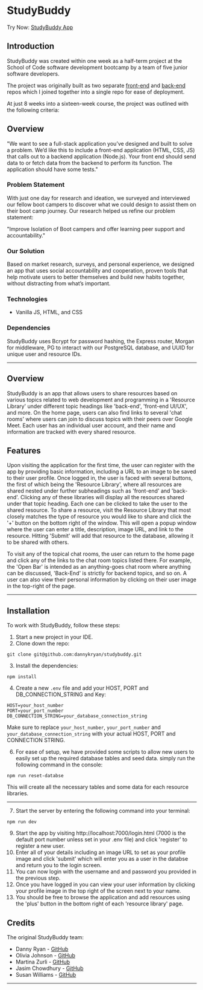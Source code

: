 # StudyBuddy

Try Now: [StudyBuddy App](https://study-buddy-9en0.onrender.com/)

## Introduction

StudyBuddy was created within one week as a half-term project at the School of Code software development bootcamp by a team of five junior software developers. 

The project was originally built as two separate [front-end](https://github.com/SchoolOfCode/bc15-w8-project-front-end-tech-gladiators) and [back-end](https://github.com/SchoolOfCode/bc15-w8-project-back-end-tech-gladiators) repos which I joined together into a single repo for ease of deployment.

At just 8 weeks into a sixteen-week course, the project was outlined with the following criteria:

## Overview
"We want to see a full-stack application you’ve designed and built to solve a problem. We’d like this to include a front-end application (HTML, CSS, JS) that calls out to a backend application (Node.js). Your front end should send data to or fetch data from the backend to perform its function. The application should have some tests."

### Problem Statement
With just one day for research and ideation, we surveyed and interviewed our fellow boot campers to discover what we could design to assist them on their boot camp journey. Our research helped us refine our problem statement:

"Improve Isolation of Boot campers and offer learning peer support and accountability."

### Our Solution

Based on market research, surveys, and personal experience, we designed an app that uses social accountability and cooperation, proven tools that help motivate users to better themselves and build new habits together, without distracting from what’s important.

### Technologies

- Vanilla JS, HTML, and CSS

### Dependencies

StudyBuddy uses Bcrypt for password hashing, the Express router, Morgan for middleware, PG to interact with our PostgreSQL database, and UUID for unique user and resource IDs.

---

## Overview

StudyBuddy is an app that allows users to share resources based on various topics related to web development and programming in a 'Resource Library' under different topic headings like 'back-end', 'front-end UI/UX', and more. On the home page, users can also find links to several 'chat rooms' where users can join to discuss topics with their peers over Google Meet. Each user has an individual user account, and their name and information are tracked with every shared resource.

## Features

Upon visiting the application for the first time, the user can register with the app by providing basic information, including a URL to an image to be saved to their user profile. Once logged in, the user is faced with several buttons, the first of which being the 'Resource Library', where all resources are shared nested under further subheadings such as 'front-end' and 'back-end'. Clicking any of these libraries will display all the resources shared under that topic heading. Each one can be clicked to take the user to the shared resource. To share a resource, visit the Resource Library that most closely matches the type of resource you would like to share and click the '+' button on the bottom right of the window. This will open a popup window where the user can enter a title, description, image URL, and link to the resource. Hitting 'Submit' will add that resource to the database, allowing it to be shared with others.

To visit any of the topical chat rooms, the user can return to the home page and click any of the links to the chat room topics listed there. For example, the 'Open Bar' is intended as an anything-goes chat room where anything can be discussed, 'Back-End' is strictly for backend topics, and so on. A user can also view their personal information by clicking on their user image in the top-right of the page.

---

## Installation

To work with StudyBuddy, follow these steps:

1. Start a new project in your IDE.
2. Clone down the repo:
```
git clone git@github.com:dannykryan/studybuddy.git
```
3. Install the dependencies:
```
npm install
```
4. Create a new `.env` file and add your HOST, PORT and DB_CONNECTION_STRING and Key:
```
HOST=your_host_number
PORT=your_port_number
DB_CONNECTION_STRING=your_database_connection_string   
```
Make sure to replace `your_host_number`, `your_port_number` and `your_database_connection_string` with your actual HOST, PORT and CONNECTION STRING.
   
6. For ease of setup, we have provided some scripts to allow new users to easily set up the required database tables and seed data. simply run the following command in the console:
```
npm run reset-databse  
```
This will create all the necessary tables and some data for each resource libraries.

---
7. Start the server by entering the following command into your terminal:
```
npm run dev  
```
9. Start the app by visiting http://localhost:7000/login.html (7000 is the default port number unless set in your .env file) and click 'register' to register a new user.
10. Enter all of your details including an image URL to set as your profile image and click 'submit' which will enter you as a user in the databse and return you to the login screen.
11. You can now login with the username and and password you provided in the previous step.
12. Once you have logged in you can view your user information by clicking your profile image in the top right of the screen next to your name.
13. You should be free to browse the application and add resources using the 'plus' button in the bottom right of each 'resource library' page.

## Credits

The original StudyBuddy team:

- Danny Ryan - [GitHub](https://github.com/dannykryan)
- Olivia Johnson - [GitHub](https://github.com/Livi-96)
- Martina Zurli - [GitHub](https://github.com/LuisValrod)
- Jasim Chowdhury - [GitHub](https://github.com/jasimchowdhury)
- Susan Williams - [GitHub](https://github.com/SusanWi)

--- 
